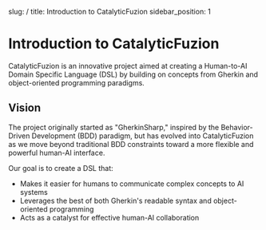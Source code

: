 slug: /
title: Introduction to CatalyticFuzion
sidebar_position: 1

# Introduction to CatalyticFuzion

CatalyticFuzion is an innovative project aimed at creating a Human-to-AI Domain Specific Language (DSL) by building on concepts from Gherkin and object-oriented programming paradigms.

## Vision

The project originally started as "GherkinSharp," inspired by the Behavior-Driven Development (BDD) paradigm, but has evolved into CatalyticFuzion as we move beyond traditional BDD constraints toward a more flexible and powerful human-AI interface.

Our goal is to create a DSL that:
- Makes it easier for humans to communicate complex concepts to AI systems
- Leverages the best of both Gherkin's readable syntax and object-oriented programming
- Acts as a catalyst for effective human-AI collaboration

